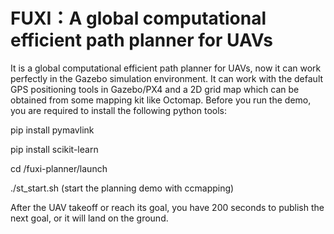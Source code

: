 # FUXI：A global computational efficient path planner for UAVs
It is a global computational efficient path planner for UAVs, now it can work perfectly in the Gazebo simulation environment. It can work with the default GPS positioning tools in Gazebo/PX4 and a 2D grid map which can be obtained from some mapping kit like Octomap.
Before you run the demo, you are required to install the following python tools:

pip install pymavlink 

pip install scikit-learn

cd /fuxi-planner/launch

./st_start.sh  (start the planning demo with ccmapping)

After the UAV takeoff or reach its goal, you have 200 seconds to publish the next goal, or it will land on the ground.


